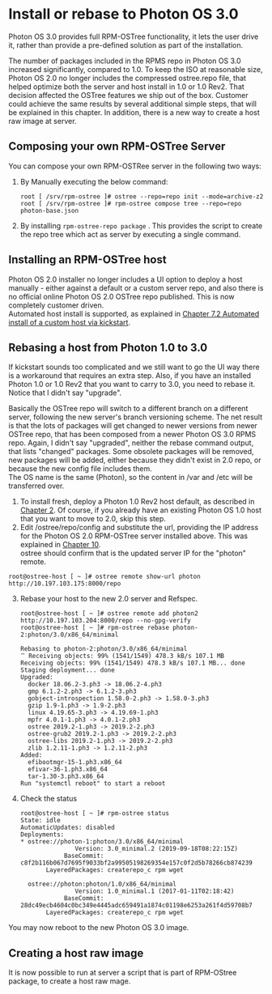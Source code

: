 # Install or rebase to Photon OS 3.0

Photon OS 3.0 provides full RPM-OSTree functionality, it lets the user drive it, rather than provide a pre-defined solution as part of the installation.  

The number of packages included in the RPMS repo in Photon OS 3.0 increased significantly, compared to 1.0. To keep the ISO at reasonable size, Photon OS 2.0 no longer includes the compressed ostree.repo file, that helped optimize both the server and host install in 1.0 or 1.0 Rev2. That decision affected the OSTree features we ship out of the box. Customer could achieve the same results by several additional simple steps, that will be explained in this chapter. In addition, there is a new way to create a host raw image at server.

## Composing your own RPM-OSTree Server

You can compose your own RPM-OSTRee server in the following two ways:


1. By Manually executing the below command:
    ```
    root [ /srv/rpm-ostree ]# ostree --repo=repo init --mode=archive-z2
    root [ /srv/rpm-ostree ]# rpm-ostree compose tree --repo=repo photon-base.json
    ```

2. By installing `rpm-ostree-repo package` . This provides the script to create the repo tree which act as server by executing a single command.

## Installing an RPM-OSTree host

Photon OS 2.0 installer no longer includes a UI option to deploy a host manually - either against a default or a custom server repo, and also there is no official online Photon OS 2.0 OSTree repo published. This is now completely customer driven.  
Automated host install is supported, as explained in [Chapter 7.2 Automated install of a custom host via kickstart](Photon-RPM-OSTree-7-Installing-a-host-against-a-custom-server-repository.md#72-automated-install-of-a-custom-host-via-kickstart).  

## Rebasing a host from Photon 1.0 to 3.0

If kickstart sounds too complicated and we still want to go the UI way there is a workaround that requires an extra step. Also, if you have an installed Photon 1.0 or 1.0 Rev2 that you want to carry to 3.0, you need to rebase it. Notice that I didn't say "upgrade".   

Basically the OSTree repo will switch to a different branch on a different server, following the new server's branch versioning scheme. The net result is that the lots of packages will get changed to newer versions from newer OSTree repo, that has been composed from a newer Photon OS 3.0 RPMS repo. Again, I didn't say "upgraded", neither the rebase command output, that lists "changed" packages. Some obsolete packages will be removed, new packages will be added, either because they didn't exist in 2.0 repo, or because the new config file includes them.  
The OS name is the same (Photon), so the content in /var and /etc will be transferred over.

1. To install fresh, deploy a Photon 1.0 Rev2 host default, as described in [Chapter 2](Photon-RPM-OSTree-2-Installing-a-host-against-default-server-repository.md). Of course, if you already have an existing Photon OS 1.0 host that you want to move to 2.0, skip this step.
2. Edit /ostree/repo/config and substitute the url, providing the IP address for the Photon OS 2.0 RPM-OSTree server installed above. This was explained in [Chapter 10](Photon-RPM-OSTree-10-Remotes.md#switching-repositories).  
ostree should confirm that is the updated server IP for the "photon" remote.
```
root@ostree-host [ ~ ]# ostree remote show-url photon
http://10.197.103.175:8000/repo
```
3. Rebase your host to the new 2.0 server and Refspec.

    ```
    root@ostree-host [ ~ ]# ostree remote add photon2 http://10.197.103.204:8000/repo --no-gpg-verify
    root@ostree-host [ ~ ]# rpm-ostree rebase photon-2:photon/3.0/x86_64/minimal
    
    Rebasing to photon-2:photon/3.0/x86_64/minimal
    ⠉ Receiving objects: 99% (1541/1549) 478.3 kB/s 107.1 MB
    Receiving objects: 99% (1541/1549) 478.3 kB/s 107.1 MB... done
    Staging deployment... done
    Upgraded:
      docker 18.06.2-3.ph3 -> 18.06.2-4.ph3
      gmp 6.1.2-2.ph3 -> 6.1.2-3.ph3
      gobject-introspection 1.58.0-2.ph3 -> 1.58.0-3.ph3
      gzip 1.9-1.ph3 -> 1.9-2.ph3
      linux 4.19.65-3.ph3 -> 4.19.69-1.ph3
      mpfr 4.0.1-1.ph3 -> 4.0.1-2.ph3
      ostree 2019.2-1.ph3 -> 2019.2-2.ph3
      ostree-grub2 2019.2-1.ph3 -> 2019.2-2.ph3
      ostree-libs 2019.2-1.ph3 -> 2019.2-2.ph3
      zlib 1.2.11-1.ph3 -> 1.2.11-2.ph3
    Added:
      efibootmgr-15-1.ph3.x86_64
      efivar-36-1.ph3.x86_64
      tar-1.30-3.ph3.x86_64
    Run "systemctl reboot" to start a reboot
    ```
1. Check the status

    ```
    root@ostree-host [ ~ ]# rpm-ostree status
    State: idle
    AutomaticUpdates: disabled
    Deployments:
    * ostree://photon-1:photon/3.0/x86_64/minimal
                   Version: 3.0_minimal.2 (2019-09-18T08:22:15Z)
                BaseCommit: c8f2b116b067d7695f9033bf2a99505198269354e157c0f2d5b78266cb874239
           LayeredPackages: createrepo_c rpm wget

      ostree://photon:photon/1.0/x86_64/minimal
                   Version: 1.0_minimal.1 (2017-01-11T02:18:42)
                BaseCommit: 28dc49ecb4604c0bc349e4445adc659491a1874c01198e6253a261f4d59708b7
           LayeredPackages: createrepo_c rpm wget
    ```

You may now reboot to the new Photon OS 3.0 image.

## Creating a host raw image
It is now possible to run at server a script that is part of RPM-OStree package, to create a host raw mage.